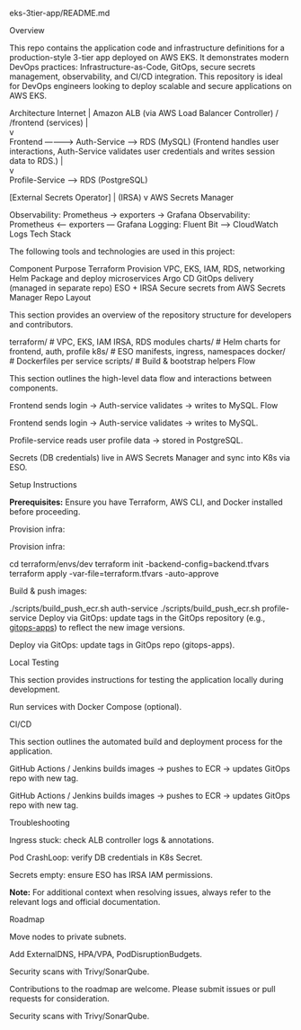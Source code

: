 eks-3tier-app/README.md

Overview

This repo contains the application code and infrastructure definitions for a production-style 3-tier app deployed on AWS EKS. It demonstrates modern DevOps practices: Infrastructure-as-Code, GitOps, secure secrets management, observability, and CI/CD integration. This repository is ideal for DevOps engineers looking to deploy scalable and secure applications on AWS EKS.

Architecture
           Internet
              |
          Amazon ALB (via AWS Load Balancer Controller)
           /     \
   /frontend     (services)
     |                   
     v                   
  Frontend  ————>  Auth-Service  ——>  RDS (MySQL)
  (Frontend handles user interactions, Auth-Service validates user credentials and writes session data to RDS.)
                      |  
                      v  
                 Profile-Service ——>  RDS (PostgreSQL)


   [External Secrets Operator]
        | (IRSA)
        v
   AWS Secrets Manager

 Observability: Prometheus → exporters → Grafana
 Observability: Prometheus <— exporters — Grafana
 Logging: Fluent Bit —> CloudWatch Logs
Tech Stack

The following tools and technologies are used in this project:

Component	Purpose
Terraform	Provision VPC, EKS, IAM, RDS, networking
Helm	Package and deploy microservices
Argo CD	GitOps delivery (managed in separate repo)
ESO + IRSA	Secure secrets from AWS Secrets Manager
Repo Layout

This section provides an overview of the repository structure for developers and contributors.

terraform/       # VPC, EKS, IAM IRSA, RDS modules
charts/          # Helm charts for frontend, auth, profile
k8s/             # ESO manifests, ingress, namespaces
docker/          # Dockerfiles per service
scripts/         # Build & bootstrap helpers
Flow

This section outlines the high-level data flow and interactions between components.

Frontend sends login → Auth-service validates → writes to MySQL.
Flow

Frontend sends login → Auth-service validates → writes to MySQL.

Profile-service reads user profile data → stored in PostgreSQL.

Secrets (DB credentials) live in AWS Secrets Manager and sync into K8s via ESO.

Setup Instructions

**Prerequisites:** Ensure you have Terraform, AWS CLI, and Docker installed before proceeding.

Provision infra:

Provision infra:

cd terraform/envs/dev
terraform init -backend-config=backend.tfvars
terraform apply -var-file=terraform.tfvars -auto-approve

Build & push images:

./scripts/build_push_ecr.sh auth-service <TAG>
./scripts/build_push_ecr.sh profile-service <TAG>
Deploy via GitOps: update tags in the GitOps repository (e.g., [gitops-apps](https://github.com/your-org/gitops-apps)) to reflect the new image versions.

Deploy via GitOps: update tags in GitOps repo (gitops-apps).

Local Testing

This section provides instructions for testing the application locally during development.

Run services with Docker Compose (optional).

CI/CD

This section outlines the automated build and deployment process for the application.

GitHub Actions / Jenkins builds images → pushes to ECR → updates GitOps repo with new tag.

GitHub Actions / Jenkins builds images → pushes to ECR → updates GitOps repo with new tag.

Troubleshooting

Ingress stuck: check ALB controller logs & annotations.

Pod CrashLoop: verify DB credentials in K8s Secret.

Secrets empty: ensure ESO has IRSA IAM permissions.

**Note:** For additional context when resolving issues, always refer to the relevant logs and official documentation.

Roadmap

Move nodes to private subnets.

Add ExternalDNS, HPA/VPA, PodDisruptionBudgets.

Security scans with Trivy/SonarQube.

Contributions to the roadmap are welcome. Please submit issues or pull requests for consideration.

Security scans with Trivy/SonarQube.
